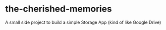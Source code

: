 # the-cherished-memories
A small side project to build a simple Storage App (kind of like Google Drive)
